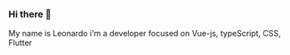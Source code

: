 ### Hi there 👋

My name is Leonardo i'm a developer focused on Vue-js, typeScript, CSS, Flutter<br>
